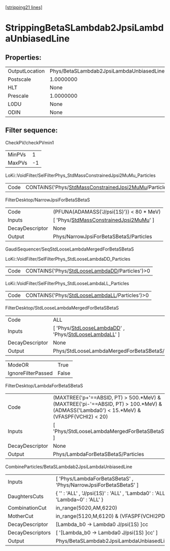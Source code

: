 [[stripping21 lines]](./stripping21-index)

# StrippingBetaSLambdab2JpsiLambdaUnbiasedLine

## Properties:

|                |                                                    |
|----------------|----------------------------------------------------|
| OutputLocation | Phys/BetaSLambdab2JpsiLambdaUnbiasedLine/Particles |
| Postscale      | 1.0000000                                          |
| HLT            | None                                               |
| Prescale       | 1.0000000                                          |
| L0DU           | None                                               |
| ODIN           | None                                               |

## Filter sequence:

CheckPV/checkPVmin1

|        |     |
|--------|-----|
| MinPVs | 1   |
| MaxPVs | -1  |

LoKi::VoidFilter/SelFilterPhys_StdMassConstrainedJpsi2MuMu_Particles

|      |                                                                                                                        |
|------|------------------------------------------------------------------------------------------------------------------------|
| Code | CONTAINS('Phys/[StdMassConstrainedJpsi2MuMu](./stripping21-commonparticles-stdmassconstrainedjpsi2mumu)/Particles')\>0 |

FilterDesktop/NarrowJpsiForBetaSBetaS

|                 |                                                                                                       |
|-----------------|-------------------------------------------------------------------------------------------------------|
| Code            | (PFUNA(ADAMASS('J/psi(1S)')) \< 80 \* MeV)                                                            |
| Inputs          | [ 'Phys/[StdMassConstrainedJpsi2MuMu](./stripping21-commonparticles-stdmassconstrainedjpsi2mumu)' ] |
| DecayDescriptor | None                                                                                                  |
| Output          | Phys/NarrowJpsiForBetaSBetaS/Particles                                                                |

GaudiSequencer/SeqStdLooseLambdaMergedForBetaSBetaS

LoKi::VoidFilter/SelFilterPhys_StdLooseLambdaDD_Particles

|      |                                                                                                  |
|------|--------------------------------------------------------------------------------------------------|
| Code | CONTAINS('Phys/[StdLooseLambdaDD](./stripping21-commonparticles-stdlooselambdadd)/Particles')\>0 |

LoKi::VoidFilter/SelFilterPhys_StdLooseLambdaLL_Particles

|      |                                                                                                  |
|------|--------------------------------------------------------------------------------------------------|
| Code | CONTAINS('Phys/[StdLooseLambdaLL](./stripping21-commonparticles-stdlooselambdall)/Particles')\>0 |

FilterDesktop/StdLooseLambdaMergedForBetaSBetaS

|                 |                                                                                                                                                             |
|-----------------|-------------------------------------------------------------------------------------------------------------------------------------------------------------|
| Code            | ALL                                                                                                                                                         |
| Inputs          | [ 'Phys/[StdLooseLambdaDD](./stripping21-commonparticles-stdlooselambdadd)' , 'Phys/[StdLooseLambdaLL](./stripping21-commonparticles-stdlooselambdall)' ] |
| DecayDescriptor | None                                                                                                                                                        |
| Output          | Phys/StdLooseLambdaMergedForBetaSBetaS/Particles                                                                                                            |

|                    |       |
|--------------------|-------|
| ModeOR             | True  |
| IgnoreFilterPassed | False |

FilterDesktop/LambdaForBetaSBetaS

|                 |                                                                                                                                              |
|-----------------|----------------------------------------------------------------------------------------------------------------------------------------------|
| Code            | (MAXTREE('p+'==ABSID, PT) \> 500.\*MeV) & (MAXTREE('pi-'==ABSID, PT) \> 100.\*MeV) & (ADMASS('Lambda0') \< 15.\*MeV) & (VFASPF(VCHI2) \< 20) |
| Inputs          | [ 'Phys/StdLooseLambdaMergedForBetaSBetaS' ]                                                                                               |
| DecayDescriptor | None                                                                                                                                         |
| Output          | Phys/LambdaForBetaSBetaS/Particles                                                                                                           |

CombineParticles/BetaSLambdab2JpsiLambdaUnbiasedLine

|                  |                                                                               |
|------------------|-------------------------------------------------------------------------------|
| Inputs           | [ 'Phys/LambdaForBetaSBetaS' , 'Phys/NarrowJpsiForBetaSBetaS' ]             |
| DaughtersCuts    | { '' : 'ALL' , 'J/psi(1S)' : 'ALL' , 'Lambda0' : 'ALL' , 'Lambda~0' : 'ALL' } |
| CombinationCut   | in_range(5020,AM,6220)                                                        |
| MotherCut        | in_range(5120,M,6120) & (VFASPF(VCHI2PDOF) \< 10)                             |
| DecayDescriptor  | [Lambda_b0 -\> Lambda0 J/psi(1S) ]cc                                        |
| DecayDescriptors | [ '[Lambda_b0 -\> Lambda0 J/psi(1S) ]cc' ]                                |
| Output           | Phys/BetaSLambdab2JpsiLambdaUnbiasedLine/Particles                            |

